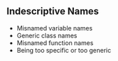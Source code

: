 ## Indescriptive Names 

- Misnamed variable names
- Generic class names
- Misnamed function names
- Being too specific or too generic


